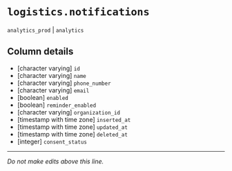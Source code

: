# `logistics.notifications`
`analytics_prod` | `analytics`

## Column details
* [character varying] `id`
* [character varying] `name`
* [character varying] `phone_number`
* [character varying] `email`
* [boolean]   `enabled`
* [boolean]   `reminder_enabled`
* [character varying] `organization_id`
* [timestamp with time zone] `inserted_at`
* [timestamp with time zone] `updated_at`
* [timestamp with time zone] `deleted_at`
* [integer]   `consent_status`

-------------------------------------------------------------------------------
*Do not make edits above this line.*
